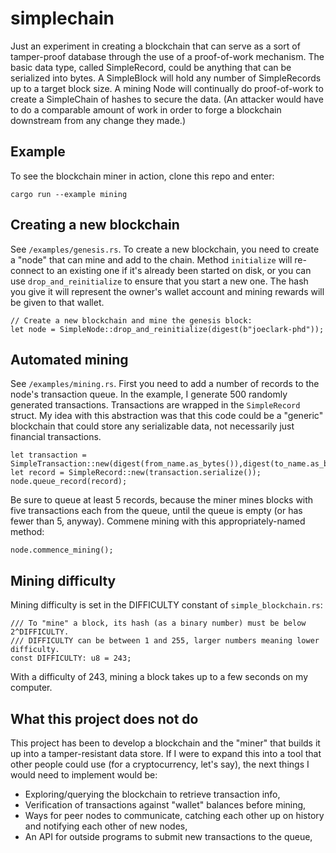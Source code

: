 # simplechain

Just an experiment in creating a blockchain that can serve as a sort of tamper-proof database through the use of a proof-of-work mechanism.  The basic data type, called SimpleRecord, could be anything that can be serialized into bytes.  A SimpleBlock will hold any number of SimpleRecords up to a target block size.  A mining Node will continually do proof-of-work to create a SimpleChain of hashes to secure the data.  (An attacker would have to do a comparable amount of work in order to forge a blockchain downstream from any change they made.)

## Example

To see the blockchain miner in action, clone this repo and enter:

    cargo run --example mining

## Creating a new blockchain

See `/examples/genesis.rs`.  To create a new blockchain, you need to create a "node" that can mine and add to the chain.  Method `initialize` will re-connect to an existing
one if it's already been started on disk, or you can use `drop_and_reinitialize` to ensure that you start a new one.  The hash you give it will represent the owner's wallet
account and mining rewards will be given to that wallet.

    // Create a new blockchain and mine the genesis block:
    let node = SimpleNode::drop_and_reinitialize(digest(b"joeclark-phd"));

## Automated mining

See `/examples/mining.rs`.  First you need to add a number of records to the node's transaction queue.  In the example, I generate 500 randomly generated transactions. 
Transactions are wrapped in the `SimpleRecord` struct.  My idea with this abstraction was that this code could be a "generic" blockchain that could store any serializable
data, not necessarily just financial transactions.

    let transaction = SimpleTransaction::new(digest(from_name.as_bytes()),digest(to_name.as_bytes()),amount);
    let record = SimpleRecord::new(transaction.serialize());
    node.queue_record(record);

Be sure to queue at least 5 records, because the miner mines blocks with five transactions each from the queue, until the queue is empty (or has fewer than 5, anyway).
Commene mining with this appropriately-named method:

    node.commence_mining();

## Mining difficulty

Mining difficulty is set in the DIFFICULTY constant of `simple_blockchain.rs`:

    /// To "mine" a block, its hash (as a binary number) must be below 2^DIFFICULTY.
    /// DIFFICULTY can be between 1 and 255, larger numbers meaning lower difficulty.
    const DIFFICULTY: u8 = 243;

With a difficulty of 243, mining a block takes up to a few seconds on my computer.

## What this project does not do

This project has been to develop a blockchain and the "miner" that builds it up into a tamper-resistant data store.  If I were to expand this into a tool that other people could use (for a cryptocurrency, let's say), the next things I would need to implement would be:

- Exploring/querying the blockchain to retrieve transaction info,
- Verification of transactions against "wallet" balances before mining,
- Ways for peer nodes to communicate, catching each other up on history and notifying each other of new nodes,
- An API for outside programs to submit new transactions to the queue,